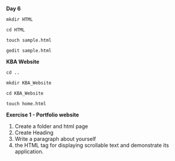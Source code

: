 
**Day 6**

`mkdir HTML`

`cd HTML`

`touch sample.html`

`gedit sample.html`

**KBA Website**

`cd ..`

`mkdir KBA_Website`

`cd KBA_Website`

`touch home.html`



**Exercise 1 - Portfolio website**

1. Create a folder and html page
2. Create Heading
3. Write a paragraph about yourself
4. the HTML tag for displaying scrollable text and demonstrate its application.


